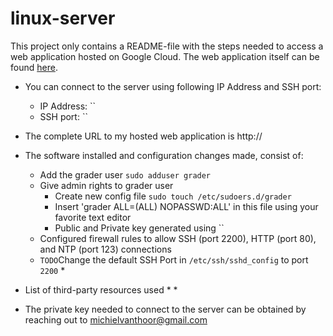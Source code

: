 # linux-server

This project only contains a README-file with the steps needed to access a web application hosted on Google Cloud.
The web application itself can be found [here](https://github.com/MichielVanthoor/catalog_app).

* You can connect to the server using following IP Address and SSH port:
  * IP Address: ``
  * SSH port: ``
* The complete URL to my hosted web application is http://
* The software installed and configuration changes made, consist of:
  * Add the grader user `sudo adduser grader`
  * Give admin rights to grader user
     * Create new config file `sudo touch /etc/sudoers.d/grader`
     * Insert 'grader ALL=(ALL) NOPASSWD:ALL' in this file using your favorite text editor
     * Public and Private key generated using ``
  * Configured firewall rules to allow SSH (port 2200), HTTP (port 80), and NTP (port 123) connections
  * `TODO`Change the default SSH Port in `/etc/ssh/sshd_config` to port `2200`
     * 


     
* List of third-party resources used
  *
  * 
 
* The private key needed to connect to the server can be obtained by reaching out to michielvanthoor@gmail.com
